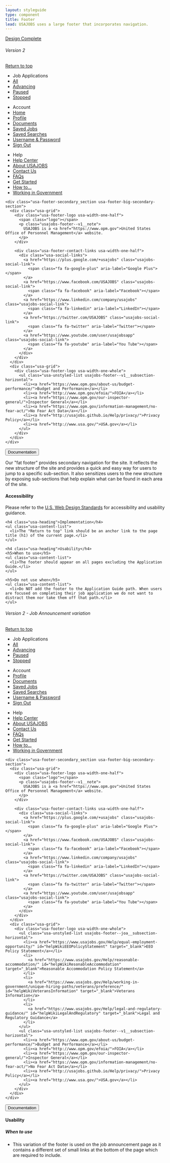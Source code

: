 ```yaml
---
layout: styleguide
type: component
title: Footer
lead: USAJOBS uses a large footer that incorporates navigation.
---
```


<a href="{{ site.baseurl }}/getting-started/#maturity" class="usa-label maturity design_complete">
  Design Complete
</a>

<h6 class="usa-heading-alt">Version 2</h6>
<div class="preview">
  <footer class="usa-footer usa-footer-big usajobs-footer--v2" role="contentinfo" aria-label="footer" data-object="footer">
    <div class="usa-grid usa-footer-return-to-top">
      <a href="#footer">Return to top</a>
    </div>
    <div class="usa-footer-primary-section">
      <div class="usa-grid-full">
        <nav class="usa-footer-nav usa-width-one-whole">
          <ul class="usa-unstyled-list usa-footer-primary-content usajobs-footer--v2__job_applications">
            <li class="usa-footer-primary-link" data-behavior="footer.toggle" data-state="is-closed" data-target=".home-menu">
              Job Applications
            </li>
            <li class="usajobs-footer--v2__menu-item home-menu is-hidden">
              <a href="/Applicant/Application/ListApplications">All</a>
            </li>
            <li class="usajobs-footer--v2__menu-item home-menu is-hidden">
              <a href="/Applicant/Application/ListApplications#advancing">Advancing</a>
            </li>
            <li class="usajobs-footer--v2__menu-item home-menu is-hidden">
              <a href="/Applicant/Application/ListApplications#paused">Paused</a>
            </li>
            <li class="usajobs-footer--v2__menu-item home-menu is-hidden">
              <a href="/Applicant/Application/ListApplications#stopped">Stopped</a>
            </li>
          </ul>
          <ul class="usa-unstyled-list usa-footer-primary-content usajobs-footer--v2__account">
            <li class="usa-footer-primary-link" data-behavior="footer.toggle" data-state="is-closed" data-target=".account-menu">Account</li>
            <li class="usajobs-footer--v2__menu-item account-menu is-hidden">
              <a href="/Applicant/MyAccount/Home/">Home</a>
            </li>
            <li class="usajobs-footer--v2__menu-item account-menu is-hidden">
              <a href="/Applicant/Profile/">Profile</a>
            </li>
            <li class="usajobs-footer--v2__menu-item account-menu is-hidden">
              <a href="/Applicant/Document/ListDocuments">Documents</a>
            </li>
            <li class="usajobs-footer--v2__menu-item account-menu is-hidden">
              <a href="/Applicant/SavedJobs/ListSavedJobs">Saved Jobs</a>
            </li>
            <li class="usajobs-footer--v2__menu-item account-menu is-hidden">
              <a href="/Applicant/SavedSearches/ListSavedSearches">Saved Searches</a>
            </li>
            <li class="usajobs-footer--v2__menu-item account-menu is-hidden">
              <a href="/Applicant/Profile/PersonalInformation">Username &amp; Password</a>
            </li>
            <li class="usajobs-footer--v2__menu-item account-menu is-hidden">
              <a href="/Account/LogOff">Sign Out</a>
            </li>
          </ul>
          <ul class="usa-unstyled-list usa-footer-primary-content usajobs-footer--v2__help">
            <li class="usa-footer-primary-link" data-behavior="footer.toggle" data-state="is-closed" data-target=".help-menu">Help</li>
            <li class="usajobs-footer--v2__menu-item help-menu is-hidden">
              <a href="http://usajobs.github.io/Help/">Help Center</a>
            </li>
            <li class="usajobs-footer--v2__menu-item help-menu is-hidden">
              <a href="http://usajobs.github.io/Help/about/">About USAJOBS</a>
            </li>
            <li class="usajobs-footer--v2__menu-item help-menu is-hidden">
              <a href="http://usajobs.github.io/Help/contact/">Contact Us</a>
            </li>
            <li class="usajobs-footer--v2__menu-item help-menu is-hidden">
              <a href="http://usajobs.github.io/Help/faq/">FAQs</a>
            </li>
            <li class="usajobs-footer--v2__menu-item help-menu is-hidden">
              <a href="http://usajobs.github.io/Help/get-started/">Get Started</a>
            </li>
            <li class="usajobs-footer--v2__menu-item help-menu is-hidden">
              <a href="http://usajobs.github.io/Help/how-to/">How to&hellip;</a>
            </li>
            <li class="usajobs-footer--v2__menu-item help-menu is-hidden">
              <a href="http://usajobs.github.io/Help/working-in-government/">
                Working in Government
              </a>
            </li>
          </ul>
        </nav>
      </div>
    </div>

    <div class="usa-footer-secondary_section usa-footer-big-secondary-section">
      <div class="usa-grid">
        <div class="usa-footer-logo usa-width-one-half">
          <span class="logo"></span>
          <p class="usajobs-footer--v1__note">
            USAJOBS is a <a href="https://www.opm.gov">United States Office of Personnel Management</a> website.
          </p>
        </div>

        <div class="usa-footer-contact-links usa-width-one-half">
          <div class="usa-social-links">
            <a href="https://plus.google.com/+usajobs" class="usajobs-social-link">
              <span class="fa fa-google-plus" aria-label="Google Plus"></span>
            </a>
            <a href="https://www.facebook.com/USAJOBS" class="usajobs-social-link">
              <span class="fa fa-facebook" aria-label="Facebook"></span>
            </a>
            <a href="https://www.linkedin.com/company/usajobs" class="usajobs-social-link">
              <span class="fa fa-linkedin" aria-label="LinkedIn"></span>
            </a>
            <a href="https://twitter.com/USAJOBS" class="usajobs-social-link">            
              <span class="fa fa-twitter" aria-label="Twitter"></span>
            </a>
            <a href="https://www.youtube.com/user/usajobsapp" class="usajobs-social-link">
              <span class="fa fa-youtube" aria-label="You Tube"></span>
            </a>
          </div>
        </div>
      </div>
      <div class="usa-grid">
        <div class="usa-footer-logo usa-width-one-whole">
          <ul class="usa-unstyled-list usajobs-footer--v1__subsection-horizontal">
            <li><a href="https://www.opm.gov/about-us/budget-performance/">Budget and Performance</a></li>
            <li><a href="http://www.opm.gov/efoia/">FOIA</a></li>
            <li><a href="https://www.opm.gov/our-inspector-general/">Inspector General</a></li>
            <li><a href="https://www.opm.gov/information-management/no-fear-act/">No Fear Act Data</a></li>
            <li><a href="http://usajobs.github.io/Help/privacy/">Privacy Policy</a></li>
            <li><a href="http://www.usa.gov/">USA.gov</a></li>
          </ul>
        </div>
      </div>
    </div>
  </footer>
</div>

<div class="usa-accordion-bordered usa-accordion-docs">
  <button class="usa-button-unstyled usa-accordion-button"
      aria-expanded="true" aria-controls="collapsible-0">
    Documentation
  </button>
  <div id="collapsible-0" aria-hidden="false" class="usa-accordion-content">
    <p>Our "fat footer" provides secondary navigation for the site. It reflects the new structure of the site and provides a quick and easy way for users to jump to a specific sub-section. It also sensitizes users to the new structure by exposing sub-sections that help explain what can be found in each area of the site.</p>
    <h4 class="usa-heading">Accessibility</h4>
    <p>
      Please refer to the <a href="https://playbook.cio.gov/designstandards/footers/">U.S. Web Design Standards</a> for accessibility and usability guidance.
    </p>

    <h4 class="usa-heading">Implementation</h4>
    <ul class="usa-content-list">
      <li>The "Return to top" link should be an anchor link to the page title (h1) of the current page.</li>
    </ul>

    <h4 class="usa-heading">Usability</h4>
    <h5>When to use</h5>
    <ul class="usa-content-list">
      <li>The footer should appear on all pages excluding the Application Guide.</li>
    </ul>

    <h5>Do not use when</h5>
    <ul class="usa-content-list">
      <li>Do NOT add the footer to the Application Guide path. When users are focused on completing their job application we do not want to distract them nor take them off that path.</li>
    </ul>
  </div>
</div>

<h6 class="usa-heading-alt">Version 2 - Job Announcement variation</h6>
<div class="preview">
  <footer class="usa-footer usa-footer-big usajobs-footer--v2" role="contentinfo" aria-label="footer" data-object="footer">
    <div class="usa-grid usa-footer-return-to-top">
      <a href="#footer">Return to top</a>
    </div>
    <div class="usa-footer-primary-section">
      <div class="usa-grid-full">
        <nav class="usa-footer-nav usa-width-one-whole">
          <ul class="usa-unstyled-list usa-footer-primary-content usajobs-footer--v2__job_applications">
            <li class="usa-footer-primary-link" data-behavior="footer.toggle" data-state="is-closed" data-target=".home-menu">
              Job Applications
            </li>
            <li class="usajobs-footer--v2__menu-item home-menu is-hidden">
              <a href="/Applicant/Application/ListApplications">All</a>
            </li>
            <li class="usajobs-footer--v2__menu-item home-menu is-hidden">
              <a href="/Applicant/Application/ListApplications#advancing">Advancing</a>
            </li>
            <li class="usajobs-footer--v2__menu-item home-menu is-hidden">
              <a href="/Applicant/Application/ListApplications#paused">Paused</a>
            </li>
            <li class="usajobs-footer--v2__menu-item home-menu is-hidden">
              <a href="/Applicant/Application/ListApplications#stopped">Stopped</a>
            </li>
          </ul>
          <ul class="usa-unstyled-list usa-footer-primary-content usajobs-footer--v2__account">
            <li class="usa-footer-primary-link" data-behavior="footer.toggle" data-state="is-closed" data-target=".account-menu">Account</li>
            <li class="usajobs-footer--v2__menu-item account-menu is-hidden">
              <a href="/Applicant/Profile/">Profile</a>
            </li>
            <li class="usajobs-footer--v2__menu-item account-menu is-hidden">
              <a href="/Applicant/Document/ListDocuments">Documents</a>
            </li>
            <li class="usajobs-footer--v2__menu-item account-menu is-hidden">
              <a href="/Applicant/SavedJobs/ListSavedJobs">Saved Jobs</a>
            </li>
            <li class="usajobs-footer--v2__menu-item account-menu is-hidden">
              <a href="/Applicant/SavedSearches/ListSavedSearches">Saved Searches</a>
            </li>
            <li class="usajobs-footer--v2__menu-item account-menu is-hidden">
              <a href="/Applicant/Profile/PersonalInformation">Username &amp; Password</a>
            </li>
            <li class="usajobs-footer--v2__menu-item account-menu is-hidden">
              <a href="/Account/LogOff">Sign Out</a>
            </li>
          </ul>
          <ul class="usa-unstyled-list usa-footer-primary-content usajobs-footer--v2__help">
            <li class="usa-footer-primary-link" data-behavior="footer.toggle" data-state="is-closed" data-target=".help-menu">Help</li>
            <li class="usajobs-footer--v2__menu-item help-menu is-hidden">
              <a href="http://usajobs.github.io/Help/">Help Center</a>
            </li>
            <li class="usajobs-footer--v2__menu-item help-menu is-hidden">
              <a href="http://usajobs.github.io/Help/about/">About USAJOBS</a>
            </li>
            <li class="usajobs-footer--v2__menu-item help-menu is-hidden">
              <a href="http://usajobs.github.io/Help/contact/">Contact Us</a>
            </li>
            <li class="usajobs-footer--v2__menu-item help-menu is-hidden">
              <a href="http://usajobs.github.io/Help/faq/">FAQs</a>
            </li>
            <li class="usajobs-footer--v2__menu-item help-menu is-hidden">
              <a href="http://usajobs.github.io/Help/get-started/">Get Started</a>
            </li>
            <li class="usajobs-footer--v2__menu-item help-menu is-hidden">
              <a href="http://usajobs.github.io/Help/how-to/">How to&hellip;</a>
            </li>
            <li class="usajobs-footer--v2__menu-item help-menu is-hidden">
              <a href="http://usajobs.github.io/Help/working-in-government/">
                Working in Government
              </a>
            </li>
          </ul>
        </nav>
      </div>
    </div>

    <div class="usa-footer-secondary_section usa-footer-big-secondary-section">
      <div class="usa-grid">
        <div class="usa-footer-logo usa-width-one-half">
          <span class="logo"></span>
          <p class="usajobs-footer--v1__note">
            USAJOBS is a <a href="https://www.opm.gov">United States Office of Personnel Management</a> website.
          </p>
        </div>

        <div class="usa-footer-contact-links usa-width-one-half">
          <div class="usa-social-links">
            <a href="https://plus.google.com/+usajobs" class="usajobs-social-link">
              <span class="fa fa-google-plus" aria-label="Google Plus"></span>
            </a>
            <a href="https://www.facebook.com/USAJOBS" class="usajobs-social-link">
              <span class="fa fa-facebook" aria-label="Facebook"></span>
            </a>
            <a href="https://www.linkedin.com/company/usajobs" class="usajobs-social-link">
              <span class="fa fa-linkedin" aria-label="LinkedIn"></span>
            </a>
            <a href="https://twitter.com/USAJOBS" class="usajobs-social-link">            
              <span class="fa fa-twitter" aria-label="Twitter"></span>
            </a>
            <a href="https://www.youtube.com/user/usajobsapp" class="usajobs-social-link">
              <span class="fa fa-youtube" aria-label="You Tube"></span>
            </a>
          </div>
        </div>
      </div>
      <div class="usa-grid">
        <div class="usa-footer-logo usa-width-one-whole">
          <ul class="usa-unstyled-list usajobs-footer--joa__subsection-horizontal">
            <li><a href="https://www.usajobs.gov/Help/equal-employment-opportunity/" id="helpWikiEEOPolicyStatement" target="_blank">EEO Policy Statement</a></li>
            <li>
              <a href="https://www.usajobs.gov/Help/reasonable-accommodation/" id="helpWikiResonableAccommodation" target="_blank">Reasonable Accommodation Policy Statement</a>
            </li>
            <li>
              <a href="https://www.usajobs.gov/Help/working-in-government/unique-hiring-paths/veterans/preference/" id="helpWikiVeteransInformation" target="_blank">Veterans Information</a>
            </li>
            <li>
              <a href="https://www.usajobs.gov/Help/legal-and-regulatory-guidance/" id="helpWikiLegalAndRegulatory" target="_blank">Legal and Regulatory Guidance</a>
            </li>
          </ul>
          <ul class="usa-unstyled-list usajobs-footer--v1__subsection-horizontal">
            <li><a href="https://www.opm.gov/about-us/budget-performance/">Budget and Performance</a></li>
            <li><a href="http://www.opm.gov/efoia/">FOIA</a></li>
            <li><a href="https://www.opm.gov/our-inspector-general/">Inspector General</a></li>
            <li><a href="https://www.opm.gov/information-management/no-fear-act/">No Fear Act Data</a></li>
            <li><a href="http://usajobs.github.io/Help/privacy/">Privacy Policy</a></li>
            <li><a href="http://www.usa.gov/">USA.gov</a></li>
          </ul>
        </div>
      </div>
    </div>
  </footer>
</div>

<div class="usa-accordion-bordered usa-accordion-docs">
  <button class="usa-button-unstyled usa-accordion-button"
      aria-expanded="true" aria-controls="collapsible-0">
    Documentation
  </button>
  <div id="collapsible-0" aria-hidden="false" class="usa-accordion-content">
    <h4 class="usa-heading">Usability</h4>
    <h5>When to use</h5>
    <ul class="usa-content-list">
      <li>This variation of the footer is used on the job announcement page as it contains a different set of small links at the bottom of the page which are required to include.</li>
    </ul>
  </div>
</div>
